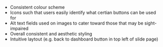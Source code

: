 - Consistent colour scheme
- Icons such that users easily identify what certian buttons can be used for
- Alt text fields used on images to cater toward those that may be sight-impaired
- Overall consistent and aesthetic styling
- Intuitive laytout (e.g. back to dashboard button in top left of slide page)